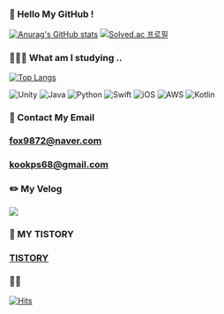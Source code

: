### 👋 Hello My GitHub !
[![Anurag's GitHub stats](https://github-readme-stats.vercel.app/api?username=kyungmin1221)](https://github.com/kyungmin1221/github-readme-stats)
[![Solved.ac
프로필](http://mazassumnida.wtf/api/v2/generate_badge?boj=kyungmin1221)](https://solved.ac/kyungmin1221)



### 🧑🏻‍💻 What am I studying ..
[![Top Langs](https://github-readme-stats.vercel.app/api/top-langs/?username=kyungmin1221)](https://github.com/kyungmin1221/github-readme-stats)

![Unity](https://img.shields.io/badge/unity-%23000000.svg?style=for-the-badge&logo=unity&logoColor=white)
![Java](https://img.shields.io/badge/java-%23ED8B00.svg?style=for-the-badge&logo=openjdk&logoColor=white)
![Python](https://img.shields.io/badge/python-3670A0?style=for-the-badge&logo=python&logoColor=ffdd54)
![Swift](https://img.shields.io/badge/swift-F54A2A?style=for-the-badge&logo=swift&logoColor=white)
![iOS](https://img.shields.io/badge/iOS-000000?style=for-the-badge&logo=ios&logoColor=white)
![AWS](https://img.shields.io/badge/AWS-%23FF9900.svg?style=for-the-badge&logo=amazon-aws&logoColor=white)
![Kotlin](https://img.shields.io/badge/kotlin-%237F52FF.svg?style=for-the-badge&logo=kotlin&logoColor=white)



### 📩 Contact My Email
###  fox9872@naver.com
###  kookps68@gmail.com

### ✏️ My Velog 
<a href="https://velog.io/@kyungmin" target="_blank"><img src="https://img.shields.io/badge/Velog-20C997?style=flat&logo=Velog&logoColor=white"/></a>

### 📝 MY TISTORY

### [TISTORY](https://kyungmin1221.tistory.com)

### 🫵🏻
[![Hits](https://hits.seeyoufarm.com/api/count/incr/badge.svg?url=https%3A%2F%2Fgithub.com%2Fkyungmin1221&count_bg=%2379C83D&title_bg=%23555555&icon=&icon_color=%23E7E7E7&title=hits&edge_flat=false)](https://hits.seeyoufarm.com)

